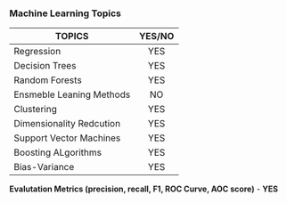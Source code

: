 ### Machine Learning Topics


| TOPICS                  |    YES/NO     |  
|-------------------------|:-------------:|
|   Regression            |      YES      | 
| Decision Trees          |      YES      |  
| Random Forests          |      YES      |    
|Ensmeble Leaning Methods |      NO       |  
|      Clustering         |      YES      |
|Dimensionality Redcution |      YES      | 
| Support Vector Machines |      YES      |  
|   Boosting ALgorithms   |      YES      |  
|   Bias-Variance         |      YES      |  


**Evalutation Metrics (precision, recall, F1, ROC Curve, AOC score)** - **YES**
 


